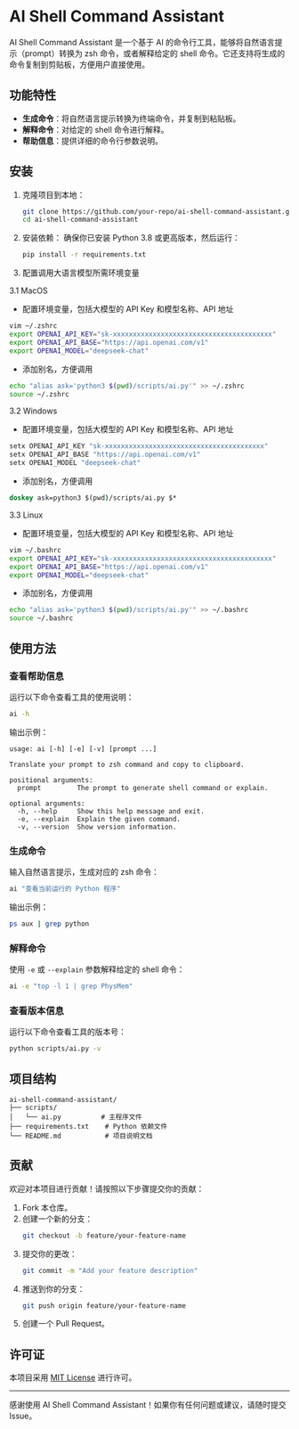 

# AI Shell Command Assistant

AI Shell Command Assistant 是一个基于 AI 的命令行工具，能够将自然语言提示（prompt）转换为 zsh 命令，或者解释给定的 shell 命令。它还支持将生成的命令复制到剪贴板，方便用户直接使用。

## 功能特性

- **生成命令**：将自然语言提示转换为终端命令，并复制到粘贴板。
- **解释命令**：对给定的 shell 命令进行解释。
- **帮助信息**：提供详细的命令行参数说明。

## 安装

1. 克隆项目到本地：
   ```bash
   git clone https://github.com/your-repo/ai-shell-command-assistant.git
   cd ai-shell-command-assistant
   ```

2. 安装依赖：
   确保你已安装 Python 3.8 或更高版本，然后运行：
   ```bash
   pip install -r requirements.txt
   ```
   
3. 配置调用大语言模型所需环境变量


3.1 MacOS

   - 配置环境变量，包括大模型的 API Key 和模型名称、API 地址
   ```zsh
   vim ~/.zshrc
   export OPENAI_API_KEY="sk-xxxxxxxxxxxxxxxxxxxxxxxxxxxxxxxxxxxxxxxx"
   export OPENAI_API_BASE="https://api.openai.com/v1"
   export OPENAI_MODEL="deepseek-chat"
   ```

   - 添加别名，方便调用
   ```zsh
   echo "alias ask='python3 $(pwd)/scripts/ai.py'" >> ~/.zshrc
   source ~/.zshrc
   ```

3.2 Windows

   - 配置环境变量，包括大模型的 API Key 和模型名称、API 地址
   ```cmd
   setx OPENAI_API_KEY "sk-xxxxxxxxxxxxxxxxxxxxxxxxxxxxxxxxxxxxxxxx"
   setx OPENAI_API_BASE "https://api.openai.com/v1"
   setx OPENAI_MODEL "deepseek-chat"
   ```

   - 添加别名，方便调用
   ```cmd
   doskey ask=python3 $(pwd)/scripts/ai.py $*
   ```

3.3 Linux

   - 配置环境变量，包括大模型的 API Key 和模型名称、API 地址
   ```bash
   vim ~/.bashrc
   export OPENAI_API_KEY="sk-xxxxxxxxxxxxxxxxxxxxxxxxxxxxxxxxxxxxxxxx"
   export OPENAI_API_BASE="https://api.openai.com/v1"
   export OPENAI_MODEL="deepseek-chat"
   ```

   - 添加别名，方便调用
   ```bash
   echo "alias ask='python3 $(pwd)/scripts/ai.py'" >> ~/.bashrc
   source ~/.bashrc
   ```



## 使用方法

### 查看帮助信息
运行以下命令查看工具的使用说明：
```bash
ai -h
```

输出示例：
```
usage: ai [-h] [-e] [-v] [prompt ...]

Translate your prompt to zsh command and copy to clipboard.

positional arguments:
  prompt         The prompt to generate shell command or explain.

optional arguments:
  -h, --help     Show this help message and exit.
  -e, --explain  Explain the given command.
  -v, --version  Show version information.
```

### 生成命令
输入自然语言提示，生成对应的 zsh 命令：
```bash
ai "查看当前运行的 Python 程序"
```
输出示例：
```bash
ps aux | grep python
```

### 解释命令
使用 `-e` 或 `--explain` 参数解释给定的 shell 命令：
```bash
ai -e "top -l 1 | grep PhysMem"
```

### 查看版本信息
运行以下命令查看工具的版本号：
```bash
python scripts/ai.py -v
```

## 项目结构

```
ai-shell-command-assistant/
├── scripts/
│   └── ai.py          # 主程序文件
├── requirements.txt    # Python 依赖文件
└── README.md           # 项目说明文档
```

## 贡献

欢迎对本项目进行贡献！请按照以下步骤提交你的贡献：

1. Fork 本仓库。
2. 创建一个新的分支：
   ```bash
   git checkout -b feature/your-feature-name
   ```
3. 提交你的更改：
   ```bash
   git commit -m "Add your feature description"
   ```
4. 推送到你的分支：
   ```bash
   git push origin feature/your-feature-name
   ```
5. 创建一个 Pull Request。

## 许可证

本项目采用 [MIT License](LICENSE) 进行许可。

---

感谢使用 AI Shell Command Assistant！如果你有任何问题或建议，请随时提交 Issue。
